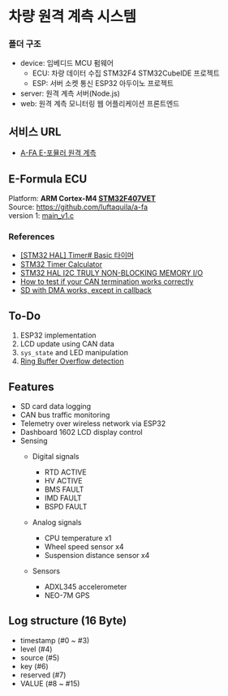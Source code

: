 # 차량 원격 계측 시스템

### 폴더 구조
* device: 임베디드 MCU 펌웨어
    * ECU: 차량 데이터 수집 STM32F4 STM32CubeIDE 프로젝트
    * ESP: 서버 소켓 통신 ESP32 아두이노 프로젝트
* server: 원격 계측 서버(Node.js)
* web: 원격 계측 모니터링 웹 어플리케이션 프론트엔드

## 서비스 URL
* [A-FA E-포뮬러 원격 계측](https://a-fa.luftaquila.io/telemetry)

## E-Formula ECU
Platform: **ARM Cortex-M4 [STM32F407VET](https://stm32-base.org/boards/STM32F407VET6-STM32-F4VE-V2.0.html#User-LED-1)**  
Source: https://github.com/luftaquila/a-fa  
version 1: [main_v1.c](https://github.com/luftaquila/a-fa/blob/master/telemetry/device/ECU/Core/Src/main.c)

### References
* [[STM32 HAL] Timer# Basic 타이머](https://blog.naver.com/eziya76/221451890046)
* [STM32 Timer Calculator](https://docs.google.com/spreadsheets/d/17yXEabpYRc4yG0aumSw9E4wj_zMZQmvcvQUI3M-oMEg/edit#gid=0)
* [STM32 HAL I2C TRULY NON-BLOCKING MEMORY I/O](https://gist.github.com/HTD/e36fb68488742f27a737a5d096170623)
* [How to test if your CAN termination works correctly](https://www.kvaser.com/developer-blog/how-to-test-your-can-termination-works-correctly/)
* [SD with DMA works, except in callback](https://community.st.com/s/question/0D50X00009sW0ZCSA0/sd-with-dma-works-except-in-callback)

## To-Do
1. ESP32 implementation
3. LCD update using CAN data
4. `sys_state` and LED manipulation
5. [Ring Buffer Overflow detection](https://github.com/djherbis/buffer/issues/6#issuecomment-293133478)

## Features
* SD card data logging
* CAN bus traffic monitoring
* Telemetry over wireless network via ESP32
* Dashboard 1602 LCD display control
* Sensing
    * Digital signals
        * RTD ACTIVE
        * HV ACTIVE
        * BMS FAULT
        * IMD FAULT
        * BSPD FAULT

    * Analog signals
        * CPU temperature x1
        * Wheel speed sensor x4
        * Suspension distance sensor x4

    * Sensors
        * ADXL345 accelerometer
        * NEO-7M GPS

## Log structure (16 Byte)
* timestamp (#0 ~ #3)
* level (#4)
* source (#5)
* key (#6)
* reserved (#7)
* VALUE (#8 ~ #15)
